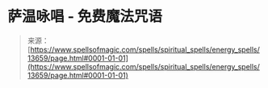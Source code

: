 <!--yml

category: 未分类

date: 2024-06-12 18:52:11

-->

# 萨温咏唱 - 免费魔法咒语

> 来源：[https://www.spellsofmagic.com/spells/spiritual_spells/energy_spells/13659/page.html#0001-01-01](https://www.spellsofmagic.com/spells/spiritual_spells/energy_spells/13659/page.html#0001-01-01)
